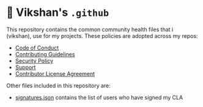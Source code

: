 # 🏥 Vikshan's `.github`

This repository contains the common community health files that i (vikshan), use for my projects.
These policies are adopted across my repos:

- [Code of Conduct](../.github/CODE_OF_CONDUCT.md)
- [Contributing Guidelines](../.github/CONTRIBUTING.md)
- [Security Policy](../.github/SECURITY.md)
- [Support](../.github/SUPPORT.md)
- [Contributor License Agreement](../.github/CLA.md)

Other files included in this repository are:

- [signatures.json](./signatures/cla.json) contains the list of users who have signed my CLA

